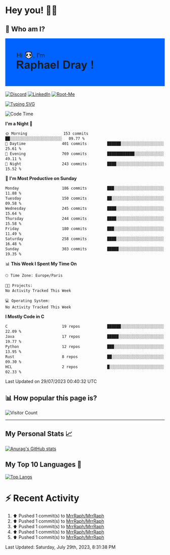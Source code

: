 # **Hey you! 👋🏼**

## **🔎 Who am I?**

<img src="https://github.com/MrrRaph/MrrRaph/blob/master/header.png?raw=true">

[![Discord](https://img.shields.io/badge/Discord-7289DA?style=for-the-badge&logo=discord&logoColor=white
)](https://discordapp.com/users/MrRaph#4214/)
[![LinkedIn](https://img.shields.io/badge/LinkedIn-0077B5?style=for-the-badge&logo=linkedin&logoColor=white)](https://www.linkedin.com/in/raphaeldray/)
[![Root-Me](https://img.shields.io/badge/dynamic/json?color=yellowgreen&label=Root-me%20Score&query=score&style=for-the-badge&url=https://raw.githubusercontent.com/MrrRaph/MrrRaph/master/root-me-stats.json&logoColor=white)](https://www.root-me.org/PandHacker)


[![Typing SVG](https://readme-typing-svg.herokuapp.com?font=glory&size=23&multiline=true&height=65&lines=CyberSecurity+Engineer+%F0%9F%92%BB;Freelance+Fullstack+Developer)](https://git.io/typing-svg)

<!--START_SECTION:waka-->
![Code Time](http://img.shields.io/badge/Code%20Time-0%20secs-blue)

**I'm a Night 🦉** 

```text
🌞 Morning                153 commits         ██░░░░░░░░░░░░░░░░░░░░░░░   09.77 % 
🌆 Daytime                401 commits         ██████░░░░░░░░░░░░░░░░░░░   25.61 % 
🌃 Evening                769 commits         ████████████░░░░░░░░░░░░░   49.11 % 
🌙 Night                  243 commits         ████░░░░░░░░░░░░░░░░░░░░░   15.52 % 
```
📅 **I'm Most Productive on Sunday** 

```text
Monday                   186 commits         ███░░░░░░░░░░░░░░░░░░░░░░   11.88 % 
Tuesday                  150 commits         ██░░░░░░░░░░░░░░░░░░░░░░░   09.58 % 
Wednesday                245 commits         ████░░░░░░░░░░░░░░░░░░░░░   15.64 % 
Thursday                 244 commits         ████░░░░░░░░░░░░░░░░░░░░░   15.58 % 
Friday                   180 commits         ███░░░░░░░░░░░░░░░░░░░░░░   11.49 % 
Saturday                 258 commits         ████░░░░░░░░░░░░░░░░░░░░░   16.48 % 
Sunday                   303 commits         █████░░░░░░░░░░░░░░░░░░░░   19.35 % 
```


📊 **This Week I Spent My Time On** 

```text
🕑︎ Time Zone: Europe/Paris

🐱‍💻 Projects: 
No Activity Tracked This Week

💻 Operating System: 
No Activity Tracked This Week
```

**I Mostly Code in C** 

```text
C                        19 repos            ██████░░░░░░░░░░░░░░░░░░░   22.09 % 
Java                     17 repos            █████░░░░░░░░░░░░░░░░░░░░   19.77 % 
Python                   12 repos            ███░░░░░░░░░░░░░░░░░░░░░░   13.95 % 
Rust                     8 repos             ██░░░░░░░░░░░░░░░░░░░░░░░   09.30 % 
HCL                      2 repos             █░░░░░░░░░░░░░░░░░░░░░░░░   02.33 % 
```




 Last Updated on 29/07/2023 00:40:32 UTC
<!--END_SECTION:waka-->

## **📊 How popular this page is?**

![Visitor Count](https://profile-counter.glitch.me/MrrRaph/count.svg)

---

## **My Personal Stats 📈**

[![Anurag's GitHub stats](https://github-readme-stats.vercel.app/api?username=mrrraph&count_private=true&show_icons=true&title_color=fff&text_color=fff&bg_color=30,36d1dc,904e95)](https://github.com/anuraghazra/github-readme-stats)

## **My Top 10 Languages 📣**

[![Top Langs](https://github-readme-stats.vercel.app/api/top-langs/?username=mrrraph&langs_count=10&layout=compact&hide=html,css&hide_title=true)](https://github.com/anuraghazra/github-readme-stats)


# **⚡ Recent Activity**

<!--RECENT_ACTIVITY:start-->
1. ⬆️ Pushed 1 commit(s) to [MrrRaph/MrrRaph](https://github.com/MrrRaph/MrrRaph)<br>
2. ⬆️ Pushed 1 commit(s) to [MrrRaph/MrrRaph](https://github.com/MrrRaph/MrrRaph)<br>
3. ⬆️ Pushed 1 commit(s) to [MrrRaph/MrrRaph](https://github.com/MrrRaph/MrrRaph)<br>
4. ⬆️ Pushed 1 commit(s) to [MrrRaph/MrrRaph](https://github.com/MrrRaph/MrrRaph)<br>
5. ⬆️ Pushed 1 commit(s) to [MrrRaph/MrrRaph](https://github.com/MrrRaph/MrrRaph)<br>
<!--RECENT_ACTIVITY:end-->
<!--RECENT_ACTIVITY:last_update-->
Last Updated: Saturday, July 29th, 2023, 8:31:38 PM
<!--RECENT_ACTIVITY:last_update_end-->
